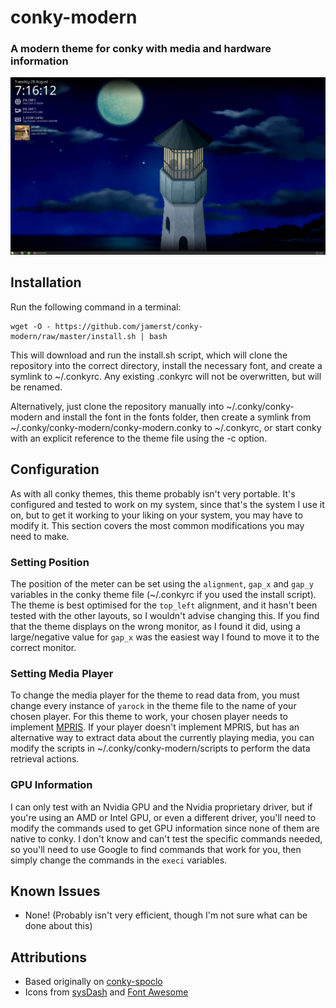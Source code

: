 # conky-modern
### A modern theme for conky with media and hardware information

![conky-modern preview](preview.jpg)

## Installation
Run the following command in a terminal:
```
wget -O - https://github.com/jamerst/conky-modern/raw/master/install.sh | bash
``` 
This will download and run the install.sh script, which will clone the repository into the correct directory, install the necessary font, and create a symlink to ~/.conkyrc. Any existing .conkyrc will not be overwritten, but will be renamed.

Alternatively, just clone the repository manually into ~/.conky/conky-modern and install the font in the fonts folder, then create a symlink from ~/.conky/conky-modern/conky-modern.conky to ~/.conkyrc, or start conky with an explicit reference to the theme file using the -c option.

## Configuration
As with all conky themes, this theme probably isn't very portable. It's configured and tested to work on my system, since that's the system I use it on, but to get it working to your liking on your system, you may have to modify it. This section covers the most common modifications you may need to make.

### Setting Position
The position of the meter can be set using the ```alignment```, ```gap_x``` and ```gap_y``` variables in the conky theme file (~/.conkyrc if you used the install script). The theme is best optimised for the ```top_left``` alignment, and it hasn't been tested with the other layouts, so I wouldn't advise changing this. If you find that the theme displays on the wrong monitor, as I found it did, using a large/negative value for ```gap_x``` was the easiest way I found to move it to the correct monitor.

### Setting Media Player
To change the media player for the theme to read data from, you must change every instance of ```yarock``` in the theme file to the name of your chosen player. For this theme to work, your chosen player needs to implement [MPRIS](https://specifications.freedesktop.org/mpris-spec/latest/). If your player doesn't implement MPRIS, but has an alternative way to extract data about the currently playing media, you can modify the scripts in ~/.conky/conky-modern/scripts to perform the data retrieval actions.

### GPU Information
I can only test with an Nvidia GPU and the Nvidia proprietary driver, but if you're using an AMD or Intel GPU, or even a different driver, you'll need to modify the commands used to get GPU information since none of them are native to conky. I don't know and can't test the specific commands needed, so you'll need to use Google to find commands that work for you, then simply change the commands in the ```execi``` variables.

## Known Issues
- None! (Probably isn't very efficient, though I'm not sure what can be done about this)

## Attributions
- Based originally on [conky-spoclo](https://github.com/Dacha204/conky-spoclo)
- Icons from [sysDash](https://github.com/MarcoPixel/SysDash) and [Font Awesome](https://fontawesome.com/)
